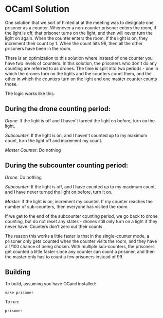 # OCaml Solution

One solution that we sort of hinted at at the meeting was to designate
one prisoner as a counter. Whenever a non-counter prisoner enters the
room, if the light is off, that prisoner turns on the light, and then
will never turn the light on again. When the counter enters the room,
if the light is on, they increment their count by 1. When the count
hits 99, then all the other prisoners have been in the room.

There is an optimization to this solution where instead of one counter
you have two levels of counters. In this solution, the prisoners who
don't do any counting are referred to as drones. The time is split into
two periods - one in which the drones turn on the lights and the counters
count them, and the other in which the counters turn on the light and
one master counter counts those.

The logic works like this:

## During the drone counting period:

*Drone*: If the light is off and I haven't turned the light on before, turn on the light.

*Subcounter*: If the light is on, and I haven't counted up to my maximum count, turn the light
off and increment my count.

*Master Counter*: Do nothing

## During the subcounter counting period:

*Drone*: Do nothing

*Subcounter*: If the light is off, and I have counted up to my maximum count, and I have
never turned the light on before, turn it on.

*Master*: If the light is on, increment my counter. If my counter reaches the number of
sub-counters, then everyone has visited the room.


If we get to the end of the subcounter counting period, we go back to drone counting,
but do not reset any states - drones still only turn on a light if they never have.
Counters don't zero out their counts.

The reason this works a little faster is that in the single-counter mode, a prisoner only
gets counted when the counter visits the room, and they have a 1/100 chance of being chosen.
With multiple sub-counters, the prisoners get counted a little faster since any counter
can count a prisoner, and then the master only has to count a few prisoners instead of 99.

## Building
To build, assuming you have OCaml installed:

`make prisoner`

To run:

`prisoner`


